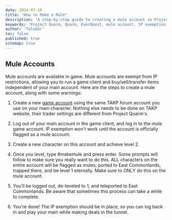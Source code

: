```yaml
---
date: 2024-07-10
title: "How to Make a Mule"
description: 'A step-by-step guide to creating a mule account in Project Quarm, including necessary steps and warnings.'
keywords: 'Project Quarm, Quarm, EverQuest, mule account, IP exemption, game client'
author: 'Talodar'
toc: false
published: true
sitemap: true
---
```

## Mule Accounts

Mule accounts are available in game. Mule accounts are exempt from IP restrictions, allowing you to run a game client and buy/sell/transfer items independent of your main account.  Here are the steps to create a mule account, along with some warnings:

1.	Create a new [game account](https://www.takproject.net/forums/tools.php?tool=account) using the same TAKP forum account you use on your main character. Nothing else needs to be done on TAKP website, their trader settings are different from Project Quarm's.

2.	Log out of your main account in the game client, and log in to the mule game account.  IP exemption won't work until the account is officially flagged as a mule account.

3.	Create a new character on this account and achieve level 2.

4.	Once you level, type #makemule and press enter.  Some prompts will follow to make sure you really want to do this.  ALL characters on the entire account will be flagged as mules, ported to East Commonlands, trapped there, and be level 1 eternally.  Make sure to ONLY do this on the mule account.

5.	You'll be logged out, de-leveled to 1, and teleported to East Commonlands. Be aware that sometimes this process can take a while to complete.

6.	You're done!  The IP exemption should be in place, so you can log back in and play your main while making deals in the tunnel.